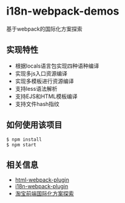 # i18n-webpack-demos

基于webpack的国际化方案探索

## 实现特性

- 根据locals语言包实现四种语种编译
- 实现多js入口资源编译
- 实现多模板进行资源编译
- 支持less语法解析
- 支持EJS和HTML模板编译
- 支持文件hash指纹

## 如何使用该项目

```
$ npm install
$ npm start
```

## 相关信息

- [html-webpack-plugin](https://github.com/ampedandwired/html-webpack-plugin)
- [i18n-webpack-plugin](https://github.com/webpack/i18n-webpack-plugin)
- [淘宝前端国际化方案探索](http://www.taobaofed.org/blog/2016/03/21/internationalization/)
